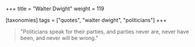 +++
title = "Walter Dwight"
weight = 119

[taxonomies]
tags = ["quotes", "walter dwight", "politicians"]
+++

> "Politicians speak for their parties, and parties never are, never have
> been, and never will be wrong."

